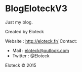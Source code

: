 # BlogEloteckV3
Just my blog.

Created by Eloteck

Website : http://eloteck.fr/
Contact:
  - Mail :    eloteck@outlook.com
  - Twitter : @Eloteck

Eloteck © 2015
